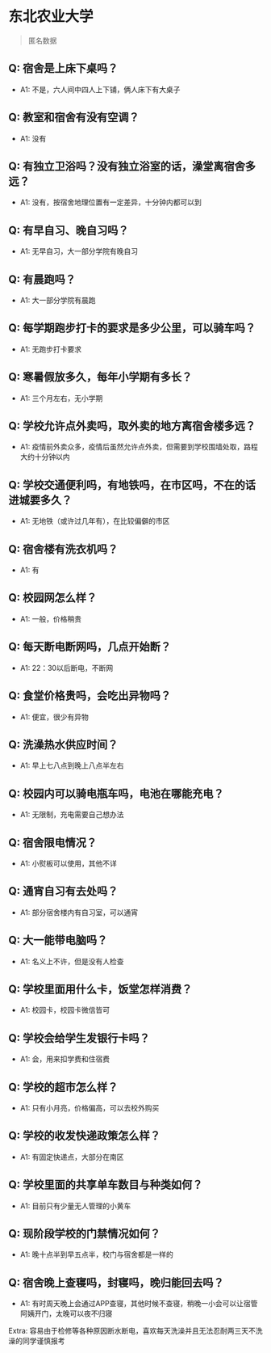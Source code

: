 # 东北农业大学

> 匿名数据

## Q: 宿舍是上床下桌吗？

- A1: 不是，六人间中四人上下铺，俩人床下有大桌子

## Q: 教室和宿舍有没有空调？

- A1: 没有

## Q: 有独立卫浴吗？没有独立浴室的话，澡堂离宿舍多远？

- A1: 没有，按宿舍地理位置有一定差异，十分钟内都可以到

## Q: 有早自习、晚自习吗？

- A1: 无早自习，大一部分学院有晚自习

## Q: 有晨跑吗？

- A1: 大一部分学院有晨跑

## Q: 每学期跑步打卡的要求是多少公里，可以骑车吗？

- A1: 无跑步打卡要求

## Q: 寒暑假放多久，每年小学期有多长？

- A1: 三个月左右，无小学期

## Q: 学校允许点外卖吗，取外卖的地方离宿舍楼多远？

- A1: 疫情前外卖众多，疫情后虽然允许点外卖，但需要到学校围墙处取，路程大约十分钟以内

## Q: 学校交通便利吗，有地铁吗，在市区吗，不在的话进城要多久？

- A1: 无地铁（或许过几年有），在比较偏僻的市区

## Q: 宿舍楼有洗衣机吗？

- A1: 有

## Q: 校园网怎么样？

- A1: 一般，价格稍贵

## Q: 每天断电断网吗，几点开始断？

- A1: 22：30以后断电，不断网

## Q: 食堂价格贵吗，会吃出异物吗？

- A1: 便宜，很少有异物

## Q: 洗澡热水供应时间？

- A1: 早上七八点到晚上八点半左右

## Q: 校园内可以骑电瓶车吗，电池在哪能充电？

- A1: 无限制，充电需要自己想办法

## Q: 宿舍限电情况？

- A1: 小熨板可以使用，其他不详

## Q: 通宵自习有去处吗？

- A1: 部分宿舍楼内有自习室，可以通宵

## Q: 大一能带电脑吗？

- A1: 名义上不许，但是没有人检查

## Q: 学校里面用什么卡，饭堂怎样消费？

- A1: 校园卡，校园卡微信皆可

## Q: 学校会给学生发银行卡吗？

- A1: 会，用来扣学费和住宿费

## Q: 学校的超市怎么样？

- A1: 只有小月亮，价格偏高，可以去校外购买

## Q: 学校的收发快递政策怎么样？

- A1: 有固定快递点，大部分在南区

## Q: 学校里面的共享单车数目与种类如何？

- A1: 目前只有少量无人管理的小黄车

## Q: 现阶段学校的门禁情况如何？

- A1: 晚十点半到早五点半，校门与宿舍都是一样的

## Q: 宿舍晚上查寝吗，封寝吗，晚归能回去吗？

- A1: 有时周天晚上会通过APP查寝，其他时候不查寝，稍晚一小会可以让宿管阿姨开门，太晚可以夜不归寝

Extra: 容易由于检修等各种原因断水断电，喜欢每天洗澡并且无法忍耐两三天不洗澡的同学谨慎报考